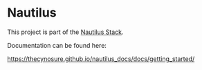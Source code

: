 # Nautilus

This project is part of the [Nautilus Stack](https://github.com/TheCynosure/nautilus_stack).

Documentation can be found here:

https://thecynosure.github.io/nautilus_docs/docs/getting_started/
